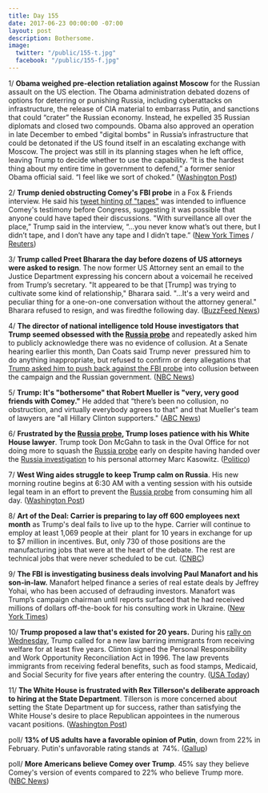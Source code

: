 ```yaml
---
title: Day 155
date: 2017-06-23 00:00:00 -07:00
layout: post
description: Bothersome.
image:
  twitter: "/public/155-t.jpg"
  facebook: "/public/155-f.jpg"
---
```


1/ **Obama weighed pre-election retaliation against Moscow** for the Russian assault on the US election. The Obama administration debated dozens of options for deterring or punishing Russia, including cyberattacks on infrastructure, the release of CIA material to embarrass Putin, and sanctions that could “crater” the Russian economy. Instead, he expelled 35 Russian diplomats and closed two compounds. Obama also approved an operation in late December to embed "digital bombs" in Russia’s infrastructure that could be detonated if the US found itself in an escalating exchange with Moscow. The project was still in its planning stages when he left office, leaving Trump to decide whether to use the capability. “It is the hardest thing about my entire time in government to defend,” a former senior Obama official said. “I feel like we sort of choked.” ([Washington Post](https://www.washingtonpost.com/graphics/2017/world/national-security/obama-putin-election-hacking/))

2/ **Trump denied obstructing Comey's FBI probe** in a Fox & Friends interview. He said his [tweet hinting of "tapes"](https://whatthefuckjusthappenedtoday.com/2017/05/12/Day-113/#2-in-a-tweet-trump-warned-james-come) was intended to influence Comey's testimony before Congress, suggesting it was possible that anyone could have taped their discussions. "With surveillance all over the place,” Trump said in the interview, “...you never know what’s out there, but I didn’t tape, and I don’t have any tape and I didn’t tape.” ([New York Times](https://www.nytimes.com/2017/06/23/us/politics/trump-indicates-tape-tweet-was-meant-to-affect-comey-testimony.html) / [Reuters](http://www.reuters.com/article/us-usa-trump-russia-idUSKBN19D1TU?il=0))

3/ **Trump called Preet Bharara the day before dozens of US attorneys were asked to resign**. The now former US Attorney sent an email to the Justice Department expressing his concern about a voicemail he received from Trump’s secretary. "It appeared to be that [Trump] was trying to cultivate some kind of relationship," Bharara said. "...It's a very weird and peculiar thing for a one-on-one conversation without the attorney general." Bharara refused to resign, and was firedthe following day. ([BuzzFeed News](https://www.buzzfeed.com/jasonleopold/memo-shows-preet-bahrara-was-concerned-about-contact-from))

4/ **The director of national intelligence told House investigators that Trump seemed obsessed with the <a href="{{ site.baseurl }}/trump-russia-investigation/">Russia probe</a>** and repeatedly asked him to publicly acknowledge there was no evidence of collusion. At a Senate hearing earlier this month, Dan Coats said Trump never  pressured him to do anything inappropriate, but refused to confirm or deny allegations that [Trump asked him to push back against the FBI probe](https://whatthefuckjusthappenedtoday.com/2017/06/07/Day-139/#1-two-intelligence-chiefs-repeatedly) into collusion between the campaign and the Russian government. ([NBC News](http://www.nbcnews.com/news/us-news/coats-tells-house-investigators-president-trump-seemed-obsessed-russia-probe-n775756))

5/ **Trump: It's "bothersome" that Robert Mueller is "very, very good friends with Comey."** He added that “there’s been no collusion, no obstruction, and virtually everybody agrees to that" and that Mueller's team of lawyers are "all Hillary Clinton supporters." ([ABC News](http://abcnews.go.com/Politics/trump-bothersome-special-counsel-robert-mueller-good-friends/story?id=48231152))

6/ **Frustrated by the <a href="{{ site.baseurl }}/trump-russia-investigation/">Russia probe</a>, Trump loses patience with his White House lawyer**. Trump took Don McGahn to task in the Oval Office for not doing more to squash the <a href="{{ site.baseurl }}/trump-russia-investigation/">Russia probe</a> early on despite having handed over the <a href="{{ site.baseurl }}/trump-russia-investigation/">Russia investigation</a> to his personal attorney Marc Kasowitz. ([Politico](http://www.politico.com/story/2017/06/23/trump-don-mcgahn-white-house-counsel-russia-239876))

7/ **West Wing aides struggle to keep Trump calm on Russia**. His new morning routine begins at 6:30 AM with a venting session with his outside legal team in an effort to prevent the <a href="{{ site.baseurl }}/trump-russia-investigation/">Russia probe</a> from consuming him all day. ([Washington Post](https://www.washingtonpost.com/politics/trump-is-struggling-to-stay-calm-on-russia-one-morning-call-at-a-time/2017/06/22/1da3385a-5762-11e7-b38e-35fd8e0c288f_story.html))

8/ **Art of the Deal: Carrier is preparing to lay off 600 employees next month** as Trump's deal fails to live up to the hype. Carrier will continue to employ at least 1,069 people at their  plant for 10 years in exchange for up to $7 million in incentives. But, only 730 of those positions are the manufacturing jobs that were at the heart of the debate. The rest are technical jobs that were never scheduled to be cut. ([CNBC](http://www.cnbc.com/2017/06/22/trumps-carrier-jobs-deal-is-just-not-living-up-to-the-hype.html))

9/ **The FBI is investigating business deals involving Paul Manafort and his son-in-law.** Manafort helped finance a series of real estate deals by Jeffrey Yohai, who has been accused of defrauding investors. Manafort was Trump’s campaign chairman until reports surfaced that he had received millions of dollars off-the-book for his consulting work in Ukraine. ([New York Times](https://www.nytimes.com/2017/06/23/us/politics/paul-manafort-jeffrey-yohai.html))

10/ **Trump proposed a law that's existed for 20 years.** During his [rally on Wednesday](https://whatthefuckjusthappenedtoday.com/2017/06/21/Day-153/#6-trump-will-hold-a-make-america-gre), Trump called for a new law barring immigrants from receiving welfare for at least five years. Clinton signed the Personal Responsibility and Work Opportunity Reconciliation Act in 1996\. The law prevents immigrants from receiving federal benefits, such as food stamps, Medicaid, and Social Security for five years after entering the country. ([USA Today](https://www.usatoday.com/story/news/politics/onpolitics/2017/06/22/trump-proposes-immigration-law-already-exists/420014001/))

11/ **The White House is frustrated with Rex Tillerson's deliberate approach to hiring at the State Department**. Tillerson is more concerned about setting the State Department up for success, rather than satisfying the White House's desire to place Republican appointees in the numerous vacant positions. ([Washington Post](https://www.washingtonpost.com/world/national-security/white-house-frustration-grows-with-tillerson-over-jobs-for-trump-allies/2017/06/23/8b8b4df0-56b6-11e7-a204-ad706461fa4f_story.html))

poll/ **13% of US adults have a favorable opinion of Putin**, down from 22% in February. Putin's unfavorable rating stands at  74%. ([Gallup](http://www.gallup.com/poll/212744/putin-already-negative-image-worsens.aspx))

poll/ **More Americans believe Comey over Trump**. 45% say they believe Comey's version of events compared to 22% who believe Trump more. ([NBC News](http://www.nbcnews.com/politics/first-read/poll-more-americans-believe-comey-over-trump-n776006))
